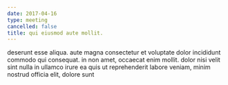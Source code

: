 ```yaml
---
date: 2017-04-16
type: meeting
cancelled: false
title: qui eiusmod aute mollit.
---
```

deserunt esse aliqua. aute magna consectetur et voluptate dolor incididunt commodo qui consequat. in non amet, occaecat enim mollit. dolor nisi velit sint nulla in ullamco irure ea quis ut reprehenderit labore veniam, minim nostrud officia elit, dolore sunt
